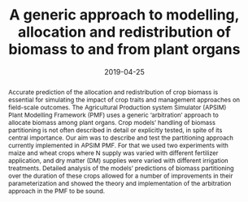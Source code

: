 ---
authors: 
 - Hamish E Brown
 - Neil I Huth
 - Dean P Holzworth
 - Edmar I Teixeira
 - Enli Wang
 - Rob F Zyskowski
 - Bangyou Zheng

doi: 10.1093/insilicoplants/diy004
date: "2019-04-25"
image_preview: ""
math: false
publication_types: ["2"]
publication: "In Silico Plants"
publication_short: ""
selected: false
title: "A generic approach to modelling, allocation and redistribution of biomass to and from plant organs"
tags: 
 - apsim
 - model

links:
url_pdf: https://academic.oup.com/insilicoplants/article/1/1/diy004/5479573

abstract: "Accurate prediction of the allocation and redistribution of crop biomass is essential for simulating the impact of crop traits and management approaches on field-scale outcomes. The Agricultural Production system Simulator (APSIM) Plant Modelling Framework (PMF) uses a generic ‘arbitration’ approach to allocate biomass among plant organs. Crop models’ handling of biomass partitioning is not often described in detail or explicitly tested, in spite of its central importance. Our aim was to describe and test the partitioning approach currently implemented in APSIM PMF. For that we used two experiments with maize and wheat crops where N supply was varied with different fertilizer application, and dry matter (DM) supplies were varied with different irrigation treatments. Detailed analysis of the models’ predictions of biomass partitioning over the duration of these crops allowed for a number of improvements in their parameterization and showed the theory and implementation of the arbitration approach in the PMF to be sound."

---